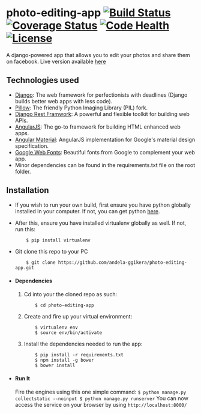 # photo-editing-app [![Build Status](https://travis-ci.org/andela-ggikera/photo-editing-app.svg?branch=master)](https://travis-ci.org/andela-ggikera/photo-editing-app) [![Coverage Status](https://coveralls.io/repos/github/andela-ggikera/photo-editing-app/badge.svg?branch=feature-socialmedia)](https://coveralls.io/github/andela-ggikera/photo-editing-app?branch=feature-socialmedia) [![Code Health](https://landscape.io/github/andela-ggikera/photo-editing-app/develop/landscape.svg?style=flat)](https://landscape.io/github/andela-ggikera/photo-editing-app/develop) [![License](http://img.shields.io/:license-mit-blue.svg)](http://doge.mit-license.org)
A django-powered app that allows you to edit your photos and share them on facebook.
Live version available [here](https://picto.herokuapp.com/)


## Technologies used
* [Django](https://www.djangoproject.com/): The web framework for perfectionists with deadlines (Django builds better web apps with less code).
* [Pillow](http://pillow.readthedocs.org/en/3.1.x/): The friendly Python Imaging Library (PIL) fork.
* [Django Rest Framwork](http://www.django-rest-framework.org/): A powerful and flexible toolkit for building web APIs.
* [AngularJS](https://angularjs.org/): The go-to framework for building HTML enhanced web apps.
* [Angular Material](https://material.angularjs.org/latest/): AngularJS implementation for Google's material design specification.
* [Google Web Fonts](https://www.google.com/fonts): Beautiful fonts from Google to complement your web app.
* Minor dependencies can be found in the requirements.txt file on the root folder.


## Installation
* If you wish to run your own build, first ensure you have python globally installed in your computer. If not, you can get python [here](https://www.python.org").
* After this, ensure you have installed virtualenv globally as well. If not, run this:
    ```
        $ pip install virtualenv
    ```
* Git clone this repo to your PC
    ```
        $ git clone https://github.com/andela-ggikera/photo-editing-app.git
    ```


* #### Dependencies
    1. Cd into your the cloned repo as such:
        ```
            $ cd photo-editing-app
        ```

    2. Create and fire up your virtual environment:
        ```
            $ virtualenv env
            $ source env/bin/activate
        ```
    3. Install the dependencies needed to run the app:
        ```
            $ pip install -r requirements.txt
            $ npm install -g bower
            $ bower install
        ```


* #### Run It
    Fire the engines using this one simple command:
        ```
            $ python manage.py collectstatic --noinput
            $ python manage.py runserver
        ```
    You can now access the service on your browser by using
        ```
            http://localhost:8000/
        ```
